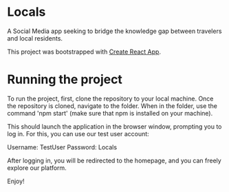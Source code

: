 # Locals
A Social Media app seeking to bridge the knowledge gap between travelers and local residents.

This project was bootstrapped with [Create React App](https://github.com/facebook/create-react-app).

# Running the project

To run the project, first, clone the repository to your local machine. Once the repository is cloned, navigate to the folder.
When in the folder, use the command 'npm start' (make sure that npm is installed on your machine).

This should launch the application in the browser window, prompting you to log in. For this, you can use our test user account:

Username: TestUser
Password: Locals

After logging in, you will be redirected to the homepage, and you can freely explore our platform.

Enjoy!

